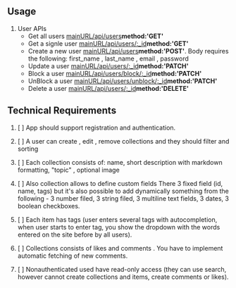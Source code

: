 <h2>Usage</h2>

<ol>
    <li>User APIs
        <ul>
            <li>
                Get all users <a href="/">mainURL/api/users</a><b>method:'GET'</b>
            </li>
            <li>
                Get a signle user <a href="/">mainURL/api/users/:_id</a><b>method:'GET'</b>
            </li>
            <li>
                Create a new user <a href="/">mainURL/api/users</a><b>method:'POST'</b>. Body requires the following: first_name , last_name , email , password
            </li>
            <li>
                Update a user <a href="/">mainURL/api/users/:_id</a><b>method:'PATCH'</b>
            </li>
            <li>
                Block a user <a href="/">mainURL/api/users/block/:_id</a><b>method:'PATCH'</b>
            </li>
            <li>
                UnBlock a user <a href="/">mainURL/api/users/unblock/:_id</a><b>method:'PATCH'</b>
            </li>
            <li>
                Delete a user <a href="/">mainURL/api/users/:_id</a><b>method:'DELETE'</b>
            </li>
        </ul>
    </li>

</ol>

<h2>Technical Requirements </h2>

1. [ ] App should support registration and authentication.

2. [ ] A user can create , edit , remove collections and they should filter and sorting

3. [ ] Each collection consists of: name, short description with markdown formatting, "topic" , optional image

4. [ ] Also collection allows to define custom fields There 3 fixed field (id, name, tags) but it's also possible to add dynamically
       something from the following - 3 number filed, 3 string filed, 3 multiline text fields, 3 dates, 3 boolean checkboxes.

5. [ ] Each item has tags (user enters several tags with autocompletion, when user starts to enter tag, you show the dropdown with the words entered on the site before by all users).

6. [ ] Collections consists of likes and comments . You have to implement automatic fetching of new comments.

7. [ ] Nonauthenticated used have read-only access (they can use search, however cannot create collections and items, create comments or likes).
